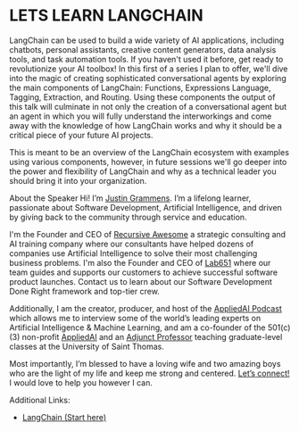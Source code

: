 # LETS LEARN LANGCHAIN

LangChain can be used to build a wide variety of AI applications, including chatbots, personal assistants, creative content generators, data analysis tools, and task automation tools. If you haven't used it before, get ready to revolutionize your AI toolbox! In this first of a series I plan to offer, we'll dive into the magic of creating sophisticated conversational agents by exploring the main components of LangChain: Functions, Expressions Language, Tagging, Extraction, and Routing. Using these components the output of this talk will culminate in not only the creation of a conversational agent but an agent in which you will fully understand the interworkings and come away with the knowledge of how LangChain works and why it should be a critical piece of your future AI projects.

This is meant to be an overview of the LangChain ecosystem with examples using various components, however, in future sessions we'll go deeper into the power and flexibility of LangChain and why as a technical leader you should bring it into your organization.

About the Speaker
Hi! I’m [Justin Grammens](https://justingrammens.com). I’m a lifelong learner, passionate about Software Development, Artificial Intelligence, and driven by giving back to the community through service and education. 
 
I'm the Founder and CEO of [Recursive Awesome](https://recursiveawesome.com) a strategic consulting and AI training company where our consultants have helped dozens of companies use Artificial Intelligence to solve their most challenging business problems. I'm also the Founder and CEO of [Lab651](https://lab651.com) where our team guides and supports our customers to achieve successful software product launches. Contact us to learn about our Software Development Done Right framework and top-tier crew.
 
Additionally, I am the creator, producer, and host of the [AppliedAI Podcast](https://podcast.appliedai.mn) which allows me to interview some of the world’s leading experts on Artificial Intelligence & Machine Learning, and am a co-founder of the 501(c)(3) non-profit [AppliedAI](https://appliedai.mn) and an [Adjunct Professor](https://software.stthomas.edu/about/faculty-staff/biography/justin-grammens/) teaching graduate-level classes at the University of Saint Thomas.
 
Most importantly, I’m blessed to have a loving wife and two amazing boys who are the light of my life and keep me strong and centered. [Let’s connect!](https://justingrammens.com) I would love to help you however I can.

Additional Links:

* [LangChain (Start here)](https://langchain.com)
